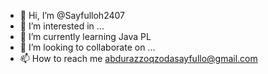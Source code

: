 - 👋 Hi, I’m @Sayfulloh2407
- 👀 I’m interested in ...
- 🌱 I’m currently learning Java PL
- 💞️ I’m looking to collaborate on ...
- 📫 How to reach me abdurazzoqzodasayfullo@gmail.com

<!---
Sayfulloh2407/Sayfulloh2407 is a ✨ special ✨ repository because its `README.md` (this file) appears on your GitHub profile.
You can click the Preview link to take a look at your changes.
--->
